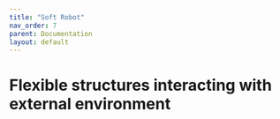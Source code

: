 ```yaml
---
title: "Soft Robot"
nav_order: 7
parent: Documentation
layout: default
---
```


# Flexible structures interacting with external environment
